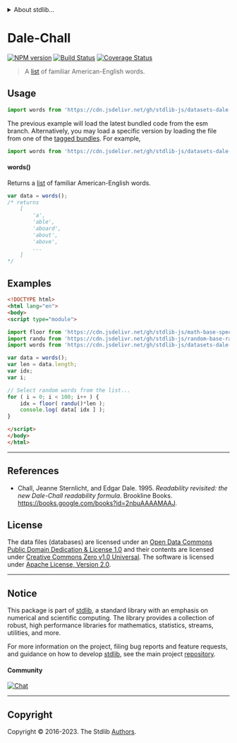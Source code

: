 <!--

@license Apache-2.0

Copyright (c) 2018 The Stdlib Authors.

Licensed under the Apache License, Version 2.0 (the "License");
you may not use this file except in compliance with the License.
You may obtain a copy of the License at

   http://www.apache.org/licenses/LICENSE-2.0

Unless required by applicable law or agreed to in writing, software
distributed under the License is distributed on an "AS IS" BASIS,
WITHOUT WARRANTIES OR CONDITIONS OF ANY KIND, either express or implied.
See the License for the specific language governing permissions and
limitations under the License.

-->


<details>
  <summary>
    About stdlib...
  </summary>
  <p>We believe in a future in which the web is a preferred environment for numerical computation. To help realize this future, we've built stdlib. stdlib is a standard library, with an emphasis on numerical and scientific computation, written in JavaScript (and C) for execution in browsers and in Node.js.</p>
  <p>The library is fully decomposable, being architected in such a way that you can swap out and mix and match APIs and functionality to cater to your exact preferences and use cases.</p>
  <p>When you use stdlib, you can be absolutely certain that you are using the most thorough, rigorous, well-written, studied, documented, tested, measured, and high-quality code out there.</p>
  <p>To join us in bringing numerical computing to the web, get started by checking us out on <a href="https://github.com/stdlib-js/stdlib">GitHub</a>, and please consider <a href="https://opencollective.com/stdlib">financially supporting stdlib</a>. We greatly appreciate your continued support!</p>
</details>

# Dale-Chall

[![NPM version][npm-image]][npm-url] [![Build Status][test-image]][test-url] [![Coverage Status][coverage-image]][coverage-url] <!-- [![dependencies][dependencies-image]][dependencies-url] -->

> A [list][@chall:1995a] of familiar American-English words.



<section class="usage">

## Usage

```javascript
import words from 'https://cdn.jsdelivr.net/gh/stdlib-js/datasets-dale-chall-new@esm/index.mjs';
```
The previous example will load the latest bundled code from the esm branch. Alternatively, you may load a specific version by loading the file from one of the [tagged bundles](https://github.com/stdlib-js/datasets-dale-chall-new/tags). For example,

```javascript
import words from 'https://cdn.jsdelivr.net/gh/stdlib-js/datasets-dale-chall-new@v0.1.0-esm/index.mjs';
```

#### words()

Returns a [list][@chall:1995a] of familiar American-English words.

```javascript
var data = words();
/* returns
    [
        'a',
        'able',
        'aboard',
        'about',
        'above',
        ...
    ]
*/
```

</section>

<!-- /.usage -->

<section class="examples">

<!-- TODO: more creative example. -->

## Examples

<!-- eslint no-undef: "error" -->

```html
<!DOCTYPE html>
<html lang="en">
<body>
<script type="module">

import floor from 'https://cdn.jsdelivr.net/gh/stdlib-js/math-base-special-floor@esm/index.mjs';
import randu from 'https://cdn.jsdelivr.net/gh/stdlib-js/random-base-randu@esm/index.mjs';
import words from 'https://cdn.jsdelivr.net/gh/stdlib-js/datasets-dale-chall-new@esm/index.mjs';

var data = words();
var len = data.length;
var idx;
var i;

// Select random words from the list...
for ( i = 0; i < 100; i++ ) {
    idx = floor( randu()*len );
    console.log( data[ idx ] );
}

</script>
</body>
</html>
```

</section>

<!-- /.examples -->



* * *

<section class="references">

## References

-   Chall, Jeanne Sternlicht, and Edgar Dale. 1995. _Readability revisited: the new Dale-Chall readability formula_. Brookline Books. <https://books.google.com/books?id=2nbuAAAAMAAJ>.

</section>

<!-- /.references -->

<!-- <license> -->

## License

The data files (databases) are licensed under an [Open Data Commons Public Domain Dedication & License 1.0][pddl-1.0] and their contents are licensed under [Creative Commons Zero v1.0 Universal][cc0]. The software is licensed under [Apache License, Version 2.0][apache-license].

<!-- </license> -->

<!-- Section for related `stdlib` packages. Do not manually edit this section, as it is automatically populated. -->

<section class="related">

</section>

<!-- /.related -->

<!-- Section for all links. Make sure to keep an empty line after the `section` element and another before the `/section` close. -->


<section class="main-repo" >

* * *

## Notice

This package is part of [stdlib][stdlib], a standard library with an emphasis on numerical and scientific computing. The library provides a collection of robust, high performance libraries for mathematics, statistics, streams, utilities, and more.

For more information on the project, filing bug reports and feature requests, and guidance on how to develop [stdlib][stdlib], see the main project [repository][stdlib].

#### Community

[![Chat][chat-image]][chat-url]

---

## Copyright

Copyright &copy; 2016-2023. The Stdlib [Authors][stdlib-authors].

</section>

<!-- /.stdlib -->

<!-- Section for all links. Make sure to keep an empty line after the `section` element and another before the `/section` close. -->

<section class="links">

[npm-image]: http://img.shields.io/npm/v/@stdlib/datasets-dale-chall-new.svg
[npm-url]: https://npmjs.org/package/@stdlib/datasets-dale-chall-new

[test-image]: https://github.com/stdlib-js/datasets-dale-chall-new/actions/workflows/test.yml/badge.svg?branch=v0.1.0
[test-url]: https://github.com/stdlib-js/datasets-dale-chall-new/actions/workflows/test.yml?query=branch:v0.1.0

[coverage-image]: https://img.shields.io/codecov/c/github/stdlib-js/datasets-dale-chall-new/main.svg
[coverage-url]: https://codecov.io/github/stdlib-js/datasets-dale-chall-new?branch=main

<!--

[dependencies-image]: https://img.shields.io/david/stdlib-js/datasets-dale-chall-new.svg
[dependencies-url]: https://david-dm.org/stdlib-js/datasets-dale-chall-new/main

-->

[chat-image]: https://img.shields.io/gitter/room/stdlib-js/stdlib.svg
[chat-url]: https://app.gitter.im/#/room/#stdlib-js_stdlib:gitter.im

[stdlib]: https://github.com/stdlib-js/stdlib

[stdlib-authors]: https://github.com/stdlib-js/stdlib/graphs/contributors

[cli-section]: https://github.com/stdlib-js/datasets-dale-chall-new#cli
[cli-url]: https://github.com/stdlib-js/datasets-dale-chall-new/tree/cli
[@stdlib/datasets-dale-chall-new]: https://github.com/stdlib-js/datasets-dale-chall-new/tree/main

[umd]: https://github.com/umdjs/umd
[es-module]: https://developer.mozilla.org/en-US/docs/Web/JavaScript/Guide/Modules

[deno-url]: https://github.com/stdlib-js/datasets-dale-chall-new/tree/deno
[umd-url]: https://github.com/stdlib-js/datasets-dale-chall-new/tree/umd
[esm-url]: https://github.com/stdlib-js/datasets-dale-chall-new/tree/esm
[branches-url]: https://github.com/stdlib-js/datasets-dale-chall-new/blob/main/branches.md

[pddl-1.0]: http://opendatacommons.org/licenses/pddl/1.0/

[cc0]: https://creativecommons.org/publicdomain/zero/1.0

[apache-license]: https://www.apache.org/licenses/LICENSE-2.0

[@chall:1995a]: https://books.google.com/books?id=2nbuAAAAMAAJ

</section>

<!-- /.links -->
